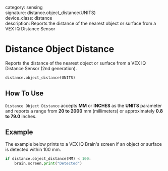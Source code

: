 category: sensing  
signature: distance.object_distance(UNITS)  
device_class: distance  
description: Reports the distance of the nearest object or surface from a VEX IQ Distance Sensor  

# Distance Object Distance

Reports the distance of the nearest object or surface from a VEX IQ Distance Sensor (2nd generation).

```python
distance.object_distance(UNITS)
```

## How To Use

`Distance Object Distance` accepts **MM** or **INCHES** as the **UNITS** parameter and reports a range from **20 to 2000** mm (millimeters) or approximately **0.8 to 79.0** inches.

## Example

The example below prints to a VEX IQ Brain's screen if an object or surface is detected within 100 mm.

```python
if distance.object_distance(MM) < 100:
    brain.screen.print("Detected")
```

<advanced>
</advanced>





